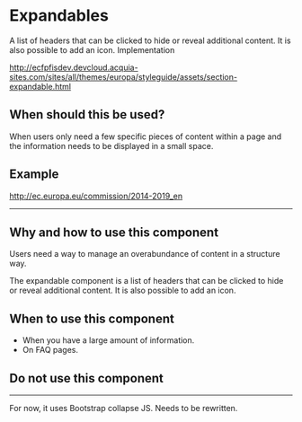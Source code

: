 # Expandables

A list of headers that can be clicked to hide or reveal additional content. It is also possible to add an icon.
Implementation

http://ecfpfisdev.devcloud.acquia-sites.com/sites/all/themes/europa/styleguide/assets/section-expandable.html

## When should this be used?

When users only need a few specific pieces of content within a page and the information needs to be displayed in a small space.

## Example

http://ec.europa.eu/commission/2014-2019_en

---

## Why and how to use this component

Users need a way to manage an overabundance of content in a structure way.

The expandable component is a list of headers that can be clicked to hide or reveal additional content. It is also possible to add an icon.

## When to use this component

- When you have a large amount of information.
- On FAQ pages.

## Do not use this component

---
For now, it uses Bootstrap collapse JS. Needs to be rewritten.
